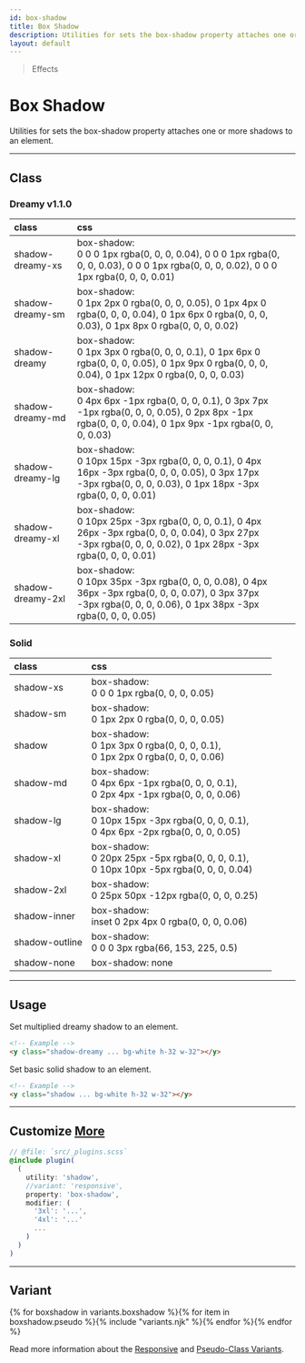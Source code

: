 ```yaml
---
id: box-shadow
title: Box Shadow
description: Utilities for sets the box-shadow property attaches one or more shadows to an element.
layout: default
---
```


> Effects

# Box Shadow

Utilities for sets the box-shadow property attaches one or more shadows to an element.

---

## Class

### Dreamy <span class="ml-1 px-2 py-1 text-sm text-gray-600 (dark)text-charcoal-100 bg-gray-300 (dark)bg-gray-600">v1.1.0</span>

| <span class="px-3 py-1 text-white (dark)text-charcoal-100 bg-charcoal-100 (dark)bg-gray-600 rounded-full">class</span> | <span class="px-3 py-1 text-white (dark)text-charcoal-100 bg-charcoal-100 (dark)bg-gray-600 rounded-full">css</span> | |
|:--|:--|:-:|
| shadow-dreamy-xs | box-shadow: <br> 0 0 0 1px rgba(0, 0, 0, 0.04), 0 0 0 1px rgba(0, 0, 0, 0.03), 0 0 0 1px rgba(0, 0, 0, 0.02), 0 0 0 1px rgba(0, 0, 0, 0.01) | <y class="p-3 inline-block (dark)bg-white"><y class="w-16 h-6 rounded bg-white shadow-dreamy-xs"></y></y> |
| shadow-dreamy-sm | box-shadow: <br> 0 1px 2px 0 rgba(0, 0, 0, 0.05), 0 1px 4px 0 rgba(0, 0, 0, 0.04), 0 1px 6px 0 rgba(0, 0, 0, 0.03), 0 1px 8px 0 rgba(0, 0, 0, 0.02) | <y class="p-3 inline-block (dark)bg-white"><y class="w-16 h-6 rounded bg-white shadow-dreamy-sm"></y></y> |
| shadow-dreamy | box-shadow: <br> 0 1px 3px 0 rgba(0, 0, 0, 0.1), 0 1px 6px 0 rgba(0, 0, 0, 0.05), 0 1px 9px 0 rgba(0, 0, 0, 0.04), 0 1px 12px 0 rgba(0, 0, 0, 0.03) | <y class="p-3 inline-block (dark)bg-white"><y class="w-16 h-6 rounded bg-white shadow-dreamy"></y></y> |
| shadow-dreamy-md | box-shadow: <br> 0 4px 6px -1px rgba(0, 0, 0, 0.1), 0 3px 7px -1px rgba(0, 0, 0, 0.05), 0 2px 8px -1px rgba(0, 0, 0, 0.04), 0 1px 9px -1px rgba(0, 0, 0, 0.03) | <y class="p-3 inline-block (dark)bg-white"><y class="w-16 h-6 rounded bg-white shadow-dreamy-md"></y></y> |
| shadow-dreamy-lg | box-shadow: <br> 0 10px 15px -3px rgba(0, 0, 0, 0.1), 0 4px 16px -3px rgba(0, 0, 0, 0.05), 0 3px 17px -3px rgba(0, 0, 0, 0.03), 0 1px 18px -3px rgba(0, 0, 0, 0.01) | <y class="p-3 inline-block (dark)bg-white"><y class="w-16 h-6 rounded bg-white shadow-dreamy-lg"></y></y> |
| shadow-dreamy-xl | box-shadow: <br> 0 10px 25px -3px rgba(0, 0, 0, 0.1), 0 4px 26px -3px rgba(0, 0, 0, 0.04), 0 3px 27px -3px rgba(0, 0, 0, 0.02), 0 1px 28px -3px rgba(0, 0, 0, 0.01) | <y class="p-3 inline-block (dark)bg-white"><y class="w-16 h-6 rounded bg-white shadow-dreamy-xl"></y></y> |
| shadow-dreamy-2xl | box-shadow: <br> 0 10px 35px -3px rgba(0, 0, 0, 0.08), 0 4px 36px -3px rgba(0, 0, 0, 0.07), 0 3px 37px -3px rgba(0, 0, 0, 0.06), 0 1px 38px -3px rgba(0, 0, 0, 0.05) | <y class="p-3 inline-block (dark)bg-white"><y class="w-16 h-6 rounded bg-white shadow-dreamy-2xl"></y></y> |

### Solid

| <span class="px-3 py-1 text-white (dark)text-charcoal-100 bg-charcoal-100 (dark)bg-gray-600 rounded-full">class</span> | <span class="px-3 py-1 text-white (dark)text-charcoal-100 bg-charcoal-100 (dark)bg-gray-600 rounded-full">css</span> | |
|:--|:--|:-:|
| shadow-xs | box-shadow: <br> 0 0 0 1px rgba(0, 0, 0, 0.05) | <y class="p-3 inline-block (dark)bg-white"><y class="w-16 h-6 rounded bg-white shadow-xs"></y></y> |
| shadow-sm | box-shadow: <br> 0 1px 2px 0 rgba(0, 0, 0, 0.05) | <y class="p-3 inline-block (dark)bg-white"><y class="w-16 h-6 rounded bg-white shadow-sm"></y></y> |
| shadow | box-shadow: <br> 0 1px 3px 0 rgba(0, 0, 0, 0.1), <br> 0 1px 2px 0 rgba(0, 0, 0, 0.06) | <y class="p-3 inline-block (dark)bg-white"><y class="w-16 h-6 rounded bg-white shadow"></y></y> |
| shadow-md | box-shadow: <br> 0 4px 6px -1px rgba(0, 0, 0, 0.1), <br> 0 2px 4px -1px rgba(0, 0, 0, 0.06) | <y class="p-3 inline-block (dark)bg-white"><y class="w-16 h-6 rounded bg-white shadow-md"></y></y> |
| shadow-lg | box-shadow: <br> 0 10px 15px -3px rgba(0, 0, 0, 0.1), <br> 0 4px 6px -2px rgba(0, 0, 0, 0.05) | <y class="p-3 inline-block (dark)bg-white"><y class="w-16 h-6 rounded bg-white shadow-lg"></y></y> |
| shadow-xl | box-shadow: <br> 0 20px 25px -5px rgba(0, 0, 0, 0.1), <br> 0 10px 10px -5px rgba(0, 0, 0, 0.04) | <y class="p-3 inline-block (dark)bg-white"><y class="w-16 h-6 rounded bg-white shadow-xl"></y></y> |
| shadow-2xl | box-shadow: <br> 0 25px 50px -12px rgba(0, 0, 0, 0.25) | <y class="p-3 inline-block (dark)bg-white"><y class="w-16 h-6 rounded bg-white shadow-2xl"></y></y> |
| shadow-inner | box-shadow: <br> inset 0 2px 4px 0 rgba(0, 0, 0, 0.06) | <y class="p-3 inline-block (dark)bg-white"><y class="w-16 h-6 rounded bg-white shadow-inner"></y></y> |
| shadow-outline | box-shadow: <br> 0 0 0 3px rgba(66, 153, 225, 0.5) | <y class="p-3 inline-block (dark)bg-white"><y class="w-16 h-6 rounded bg-white shadow-outline"></y></y> |
| shadow-none | box-shadow: none | <y class="p-3 inline-block (dark)bg-white"><y class="w-16 h-6 rounded bg-white shadow-none"></y></y> |

---

## Usage

Set multiplied dreamy shadow to an element.

<y class="px-4 my-2 mx-auto w-64">
  <y class="p-4 (dark)bg-white">
    <y class="h-32 bg-white shadow-dreamy rounded"></y>
  </y>
</y>

```html
<!-- Example -->
<y class="shadow-dreamy ... bg-white h-32 w-32"></y>
```

Set basic solid shadow to an element.

<y class="px-4 my-2 mx-auto w-64">
  <y class="p-4 (dark)bg-white">
    <y class="h-32 bg-white shadow rounded"></y>
  </y>
</y>

```html
<!-- Example -->
<y class="shadow ... bg-white h-32 w-32"></y>
```

---

## Customize <a class="ml-1 px-2 py-1 text-sm text-gray-600 (dark)text-charcoal-100 bg-gray-300 (dark)bg-gray-600" href="/plugin-api/">More</a>

```scss
// @file: `src/_plugins.scss`
@include plugin(
  (
    utility: 'shadow',
    //variant: 'responsive',
    property: 'box-shadow',
    modifier: (
      '3xl': '...',
      '4xl': '...'
      ...
    )
  )
)
```

---

## Variant

<y class="flex flex-gap-2 flex-wrap justify-start items-center">{% for boxshadow in variants.boxshadow %}{% for item in boxshadow.pseudo %}{% include "variants.njk" %}{% endfor %}{% endfor %}</y>

Read more information about the [Responsive](/responsive) and [Pseudo-Class Variants](/pseudo-class-variants/).

